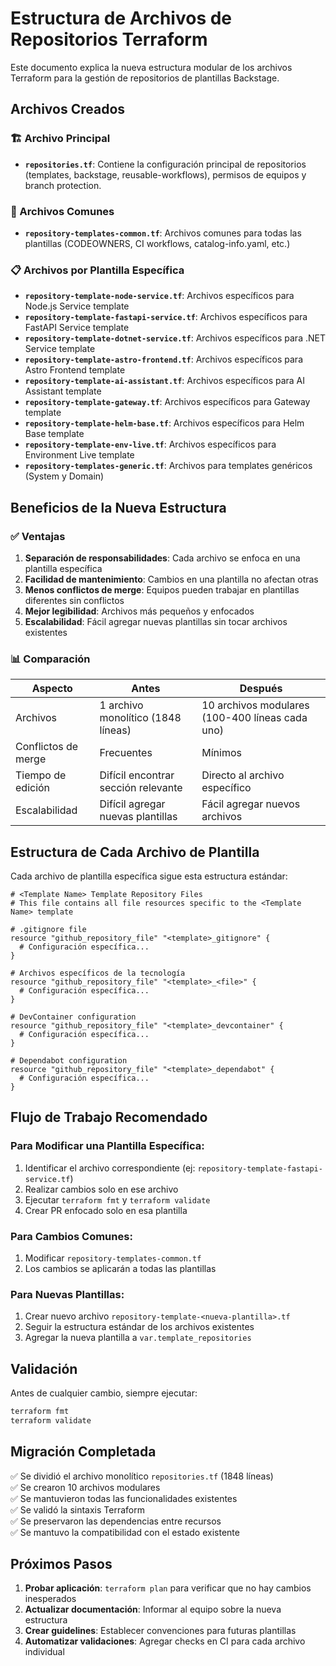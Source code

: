 # Estructura de Archivos de Repositorios Terraform

Este documento explica la nueva estructura modular de los archivos Terraform para la gestión de repositorios de plantillas Backstage.

## Archivos Creados

### 🏗️ Archivo Principal
- **`repositories.tf`**: Contiene la configuración principal de repositorios (templates, backstage, reusable-workflows), permisos de equipos y branch protection.

### 🔧 Archivos Comunes
- **`repository-templates-common.tf`**: Archivos comunes para todas las plantillas (CODEOWNERS, CI workflows, catalog-info.yaml, etc.)

### 📋 Archivos por Plantilla Específica
- **`repository-template-node-service.tf`**: Archivos específicos para Node.js Service template
- **`repository-template-fastapi-service.tf`**: Archivos específicos para FastAPI Service template  
- **`repository-template-dotnet-service.tf`**: Archivos específicos para .NET Service template
- **`repository-template-astro-frontend.tf`**: Archivos específicos para Astro Frontend template
- **`repository-template-ai-assistant.tf`**: Archivos específicos para AI Assistant template
- **`repository-template-gateway.tf`**: Archivos específicos para Gateway template
- **`repository-template-helm-base.tf`**: Archivos específicos para Helm Base template
- **`repository-template-env-live.tf`**: Archivos específicos para Environment Live template
- **`repository-templates-generic.tf`**: Archivos para templates genéricos (System y Domain)

## Beneficios de la Nueva Estructura

### ✅ Ventajas
1. **Separación de responsabilidades**: Cada archivo se enfoca en una plantilla específica
2. **Facilidad de mantenimiento**: Cambios en una plantilla no afectan otras
3. **Menos conflictos de merge**: Equipos pueden trabajar en plantillas diferentes sin conflictos
4. **Mejor legibilidad**: Archivos más pequeños y enfocados
5. **Escalabilidad**: Fácil agregar nuevas plantillas sin tocar archivos existentes

### 📊 Comparación
| Aspecto | Antes | Después |
|---------|--------|---------|
| Archivos | 1 archivo monolítico (1848 líneas) | 10 archivos modulares (100-400 líneas cada uno) |
| Conflictos de merge | Frecuentes | Mínimos |
| Tiempo de edición | Difícil encontrar sección relevante | Directo al archivo específico |
| Escalabilidad | Difícil agregar nuevas plantillas | Fácil agregar nuevos archivos |

## Estructura de Cada Archivo de Plantilla

Cada archivo de plantilla específica sigue esta estructura estándar:

```hcl
# <Template Name> Template Repository Files
# This file contains all file resources specific to the <Template Name> template

# .gitignore file
resource "github_repository_file" "<template>_gitignore" {
  # Configuración específica...
}

# Archivos específicos de la tecnología
resource "github_repository_file" "<template>_<file>" {
  # Configuración específica...
}

# DevContainer configuration
resource "github_repository_file" "<template>_devcontainer" {
  # Configuración específica...
}

# Dependabot configuration
resource "github_repository_file" "<template>_dependabot" {
  # Configuración específica...
}
```

## Flujo de Trabajo Recomendado

### Para Modificar una Plantilla Específica:
1. Identificar el archivo correspondiente (ej: `repository-template-fastapi-service.tf`)
2. Realizar cambios solo en ese archivo
3. Ejecutar `terraform fmt` y `terraform validate`
4. Crear PR enfocado solo en esa plantilla

### Para Cambios Comunes:
1. Modificar `repository-templates-common.tf`
2. Los cambios se aplicarán a todas las plantillas

### Para Nuevas Plantillas:
1. Crear nuevo archivo `repository-template-<nueva-plantilla>.tf`
2. Seguir la estructura estándar de los archivos existentes
3. Agregar la nueva plantilla a `var.template_repositories`

## Validación

Antes de cualquier cambio, siempre ejecutar:

```bash
terraform fmt
terraform validate
```

## Migración Completada

✅ Se dividió el archivo monolítico `repositories.tf` (1848 líneas)  
✅ Se crearon 10 archivos modulares  
✅ Se mantuvieron todas las funcionalidades existentes  
✅ Se validó la sintaxis Terraform  
✅ Se preservaron las dependencias entre recursos  
✅ Se mantuvo la compatibilidad con el estado existente

## Próximos Pasos

1. **Probar aplicación**: `terraform plan` para verificar que no hay cambios inesperados
2. **Actualizar documentación**: Informar al equipo sobre la nueva estructura
3. **Crear guidelines**: Establecer convenciones para futuras plantillas
4. **Automatizar validaciones**: Agregar checks en CI para cada archivo individual
